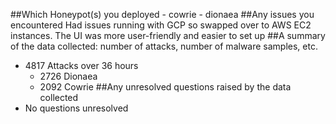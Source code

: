 ##Which Honeypot(s) you deployed
	- cowrie
	- dionaea
##Any issues you encountered
Had issues running with GCP so swapped over to AWS EC2 instances. The UI was more user-friendly and easier to set up
##A summary of the data collected: number of attacks, number of malware samples, etc.
 - 4817 Attacks over 36 hours
   - 2726 Dionaea
   - 2092 Cowrie 
##Any unresolved questions raised by the data collected
 - No questions unresolved
